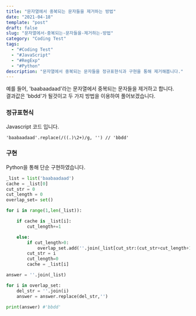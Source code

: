 ```yaml
---
title: "문자열에서 중복되는 문자들을 제거하는 방법"
date: "2021-04-18"
template: "post"
draft: false
slug: "문자열에서-중복되는-문자들을-제거하는-방법"
category: "Coding Test"
tags:
  - "#Coding Test"
  - "#JavaScript"
  - "#RegExp"
  - "#Python"
description: "문자열에서 중복되는 문자들을 정규표현식과 구현을 통해 제거해봅니다."
---
```


예를 들어, 'baabaadaad'라는 문자열에서 중복되는 문자들을 제거하고 합니다.  
결과값은 'bbdd'가 될것이고 두 가지 방법을 이용하여 풀어보겠습니다.

### 정규표현식

Javascript 코드 입니다.

```JS
'baabaadaad'.replace(/((.)\2+)/g, '') // 'bbdd'
```

### 구현

Python을 통해 단순 구현하였습니다.

```Python
_list = list('baabaadaad')
cache = _list[0]
cut_str = 0
cut_length = 0
overlap_set= set()

for i in range(1,len(_list)):

    if cache is _list[i]:
        cut_length+=1

    else:
        if cut_length>0:
            overlap_set.add(''.join(_list[cut_str:(cut_str+cut_length+1)]))
        cut_str = i
        cut_length=0
        cache = _list[i]

answer = ''.join(_list)

for i in overlap_set:
    del_str = ''.join(i)
    answer = answer.replace(del_str,'')

print(answer) #'bbdd'
```